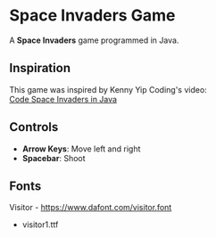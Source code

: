 # Space Invaders Game

A **Space Invaders** game programmed in Java.

## Inspiration
This game was inspired by Kenny Yip Coding's video:  
[Code Space Invaders in Java](https://www.youtube.com/watch?v=UILUMvjLEVU&list=PLnKe36F30Y4Y1XQOqNsL9Fgg_p6nYhcng&index=5)

## Controls
- **Arrow Keys**: Move left and right  
- **Spacebar**: Shoot

## Fonts
Visitor - https://www.dafont.com/visitor.font
- visitor1.ttf
